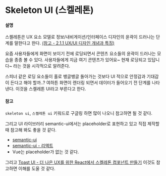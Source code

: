 # Skeleton UI (스켈레톤)

#### 설명

스켈레톤은 UX 요소 모델로 정보/내비게이션/인터페이스 디자인의 윤곽이 드러나는 단계를 말한다고 한다. [(참고 - 2.1.1 UX/UI 디자인 개념과 특징)](https://koreascience.kr/article/JAKO202116739417234.pdf)

요즘 사용자들에게 화면이 보이기 전에 로딩되면서 콘텐츠 요소들의 윤곽이 드러나는 모습을 종종 볼 수 있다. 사용자들에게 지금 여기 콘텐츠가 있어요\~ 현재 로딩되고 있답니다\~ 라는 것을 시각적으로 알려준다.

스피너 같은 로딩 요소들이 홀로 뱅글뱅글 돌아가는 것보다 UI 적으로 안정감과 기대감이 든다고 해야 할까..? 여하튼 화면이 렌더링 되면서 데이터가 들어오기 전 단계를 나타낸다. 이것을 스켈레톤 UI라고 부른다고 한다.

&#x20;

#### 참고

`skeleton ui`, `스켈레톤 ui` 키워드로 구글링 하면 많이 나오니 참고하면 될 것 같다.

그리고 UI 라이브러리 semantic-ui에서는 placeholder로 표현하고 있고 직접 제작할 때 참고해 봐도 좋을 것 같다.

* [semantic-ui](https://semantic-ui.com/elements/placeholder.html)
* [semantic-ui - 리액트](https://react.semantic-ui.com/elements/placeholder/)
* Vue는 placeholder가 없는 것 같다.

그리고 [Toast UI - 더 나은 UX를 위한 React에서 스켈레톤 컴포넌트 만들기](https://ui.toast.com/weekly-pick/ko\_20201110) 이것도 참고하면 이해를 도울 것 같다.



&#x20;&#x20;
